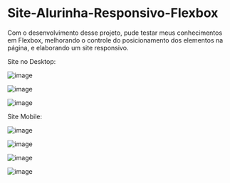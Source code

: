 # Site-Alurinha-Responsivo-Flexbox
Com o desenvolvimento desse projeto, pude testar meus conhecimentos em Flexbox, melhorando o controle do posicionamento dos elementos na página, e elaborando um site responsivo.

Site no Desktop:

![image](https://user-images.githubusercontent.com/85269068/155730163-258d7a17-6d9c-42ef-9332-c9453ecdcb16.png)

![image](https://user-images.githubusercontent.com/85269068/155730289-79b5448b-b6b0-4029-962c-2dfc7acf5a1a.png)

![image](https://user-images.githubusercontent.com/85269068/155730335-3a43bcee-b1c5-4101-b97f-07e335e51009.png)


Site Mobile:

![image](https://user-images.githubusercontent.com/85269068/155730461-63476bb0-d5c4-4f02-9f40-b56f1d0d6f79.png)


![image](https://user-images.githubusercontent.com/85269068/155730517-0538fefc-d222-4113-b334-b02fa9b41f9d.png)


![image](https://user-images.githubusercontent.com/85269068/155730579-e7025860-fdb6-435c-989f-12e282efd5b0.png)


![image](https://user-images.githubusercontent.com/85269068/155730630-03bc25a6-e516-4a7c-a30e-1ff1bb129883.png)


